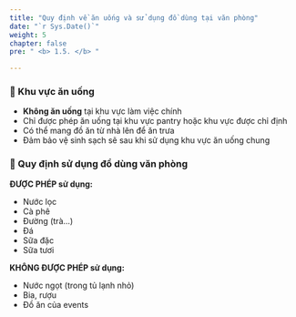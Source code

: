 ```yaml
---
title: "Quy định về ăn uống và sử dụng đồ dùng tại văn phòng"
date: "`r Sys.Date()`"
weight: 5
chapter: false
pre: " <b> 1.5. </b> "

---
```


### 📌 Khu vực ăn uống
- **Không ăn uống** tại khu vực làm việc chính
- Chỉ được phép ăn uống tại khu vực pantry hoặc khu vực được chỉ định
- Có thể mang đồ ăn từ nhà lên để ăn trưa
- Đảm bảo vệ sinh sạch sẽ sau khi sử dụng khu vực ăn uống chung

### 📌 Quy định sử dụng đồ dùng văn phòng

**ĐƯỢC PHÉP sử dụng:**
- Nước lọc
- Cà phê
- Đường (trà...)
- Đá
- Sữa đặc
- Sữa tươi

**KHÔNG ĐƯỢC PHÉP sử dụng:**
- Nước ngọt (trong tủ lạnh nhỏ)
- Bia, rượu
- Đồ ăn của events